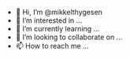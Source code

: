 - 👋 Hi, I’m @mikkelthygesen
- 👀 I’m interested in ...
- 🌱 I’m currently learning ...
- 💞️ I’m looking to collaborate on ...
- 📫 How to reach me ...

<!---
mikkelthygesen/mikkelthygesen is a ✨ special ✨ repository because its `README.md` (this file) appears on your GitHub profile.
You can click the Preview link to take a look at your changes.
--->
